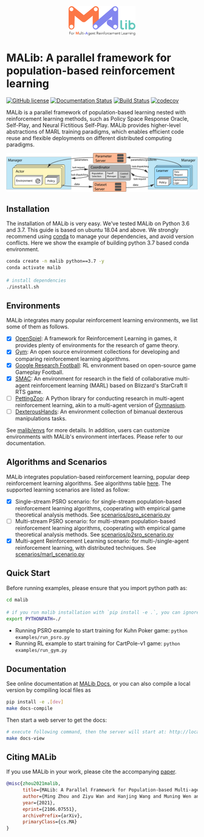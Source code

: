 
<div align=center><img src="docs/imgs/logo.svg" width="35%"></div>


# MALib: A parallel framework for population-based reinforcement learning

[![GitHub license](https://img.shields.io/badge/license-MIT-blue.svg)](https://github.com/sjtu-marl/malib/blob/main/LICENSE)
[![Documentation Status](https://readthedocs.org/projects/malib/badge/?version=latest)](https://malib.readthedocs.io/en/latest/?badge=latest)
[![Build Status](https://app.travis-ci.com/sjtu-marl/malib.svg?branch=main)](https://app.travis-ci.com/sjtu-marl/malib.svg?branch=main)
[![codecov](https://codecov.io/gh/sjtu-marl/malib/branch/test-cases/graph/badge.svg?token=CJX14B2AJG)](https://codecov.io/gh/sjtu-marl/malib)

MALib is a parallel framework of population-based learning nested with reinforcement learning methods, such as Policy Space Response Oracle, Self-Play, and Neural Fictitious Self-Play. MALib provides higher-level abstractions of MARL training paradigms, which enables efficient code reuse and flexible deployments on different distributed computing paradigms.

![architecture](docs/imgs/architecture3.png)

## Installation

The installation of MALib is very easy. We've tested MALib on Python 3.6 and 3.7. This guide is based on ubuntu 18.04 and above. We strongly recommend using [conda](https://docs.conda.io/en/latest/miniconda.html) to manage your dependencies, and avoid version conflicts. Here we show the example of building python 3.7 based conda environment.


```bash
conda create -n malib python==3.7 -y
conda activate malib

# install dependencies
./install.sh
```

## Environments

MALib integrates many popular reinforcement learning environments, we list some of them as follows.

- [x] [OpenSpiel](https://github.com/deepmind/open_spiel): A framework for Reinforcement Learning in games, it provides plenty of environments for the research of game theory.
- [x] [Gym](https://github.com/openai/gym): An open source environment collections for developing and comparing reinforcement learning algorithms.
- [x] [Google Research Football](https://github.com/google-research/football): RL environment based on open-source game Gameplay Football.
- [x] [SMAC](https://github.com/oxwhirl/smac): An environment for research in the field of collaborative multi-agent reinforcement learning (MARL) based on Blizzard's StarCraft II RTS game.
- [ ] [PettingZoo](https://github.com/Farama-Foundation/PettingZoo): A Python library for conducting research in multi-agent reinforcement learning, akin to a multi-agent version of [Gymnasium](https://github.com/Farama-Foundation/Gymnasium).
- [ ] [DexterousHands](https://github.com/PKU-MARL/DexterousHands): An environment collection of bimanual dexterous manipulations tasks.

See [malib/envs](/malib/envs/) for more details. In addition, users can customize environments with MALib's environment interfaces. Please refer to our documentation.

## Algorithms and Scenarios

MALib integrates population-based reinforcement learning, popular deep reinforcement learning algorithms. See algorithms table [here](/algorithms.md). The supported learning scenarios are listed as follow:

- [x] Single-stream PSRO scenario: for single-stream population-based reinforcement learning algorithms, cooperating with empirical game theoretical analysis methods. See [scenarios/psro_scenario.py](/malib/scenarios/psro_scenario.py)
- [ ] Multi-stream PSRO scenario: for multi-stream population-based reinforcement learning algorithms, cooperating with empirical game theoretical analysis methods. See [scenarios/p2sro_scenario.py](/malib/scenarios/p2sro_scenario.py)
- [x] Multi-agent Reinforcement Learning scenario: for multi-/single-agent reinforcement learning, with distributed techniques. See [scenarios/marl_scenario.py](/malib/scenarios/marl_scenario.py)

## Quick Start

Before running examples, please ensure that you import python path as:

```bash
cd malib

# if you run malib installation with `pip install -e .`, you can ignore the path export
export PYTHONPATH=./
```

- Running PSRO example to start training for Kuhn Poker game: `python examples/run_psro.py`
- Running RL example to start training for CartPole-v1 game: `python examples/run_gym.py`

## Documentation

See online documentation at [MALib Docs](https://malib.readthedocs.io/), or you can also compile a local version by compiling local files as

```bash
pip install -e .[dev]
make docs-compile
```

Then start a web server to get the docs:

```bash
# execute following command, then the server will start at: http://localhost:8000
make docs-view
```

## Citing MALib


If you use MALib in your work, please cite the accompanying [paper](https://arxiv.org/abs/2106.07551).

```bibtex
@misc{zhou2021malib,
      title={MALib: A Parallel Framework for Population-based Multi-agent Reinforcement Learning}, 
      author={Ming Zhou and Ziyu Wan and Hanjing Wang and Muning Wen and Runzhe Wu and Ying Wen and Yaodong Yang and Weinan Zhang and Jun Wang},
      year={2021},
      eprint={2106.07551},
      archivePrefix={arXiv},
      primaryClass={cs.MA}
}
```
